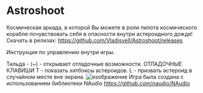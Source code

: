 # Astroshoot
Космическая аркада, в которой Вы можете в роли пилота космического корабля почувствовать себя в опасности внутри астероидного дождя!
Скачать в релизах:
https://github.com/Vladisvell/Astroshoot/releases

Инструкция по управлению внутри игры.

Тильда - (~) - открывает отладочные возможности.
ОТЛАДОЧНЫЕ КЛАВИШИ
T - показать хитбоксы астероидов.
L - призвать астероид в случайном месте вне экрана.
![изображение](https://user-images.githubusercontent.com/73733747/171625121-86347efe-eb66-45c4-9057-b6dc4bd1dcb9.png)
Игра была создана с использованием библиотеки NAudio https://github.com/naudio/NAudio
